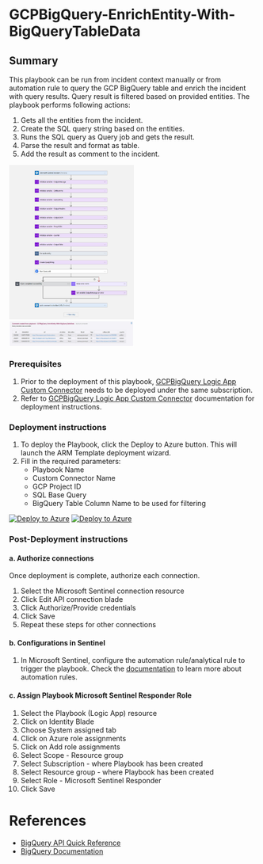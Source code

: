 # GCPBigQuery-EnrichEntity-With-BigQueryTableData

## Summary

This playbook can be run from incident context manually or from automation rule to query the GCP BigQuery table and enrich the incident with query results. Query result is filtered based on provided entities. The playbook performs following actions:

1. Gets all the entities from the incident.
2. Create the SQL query string based on the entities.
2. Runs the SQL query as Query job and gets the result.
3. Parse the result and format as table.
3. Add the result as comment to the incident. 

<img src="./images/GCPBigQuery-EnrichEntity-With-BigQueryTableData_light.jpg" width="50%"/><br>
<img src="./images/GCPBigQuery-EnrichEntity-With-BigQueryTableDataOutput_light.jpg" width="50%"/><br>

### Prerequisites

1. Prior to the deployment of this playbook, [GCPBigQuery Logic App Custom Connector](../../CustomConnector/GCPBigQueryCustomConnector/azuredeploy.json) needs to be deployed under the same subscription.
2. Refer to [GCPBigQuery Logic App Custom Connector](../../CustomConnector/GCPBigQueryCustomConnector/readme.md) documentation for deployment instructions.

### Deployment instructions

1. To deploy the Playbook, click the Deploy to Azure button. This will launch the ARM Template deployment wizard.
2. Fill in the required parameters:
    * Playbook Name
    * Custom Connector Name
    * GCP Project ID
    * SQL Base Query 
    * BigQuery Table Column Name to be used for filtering 

[![Deploy to Azure](https://aka.ms/deploytoazurebutton)](https://portal.azure.com/#create/Microsoft.Template/uri/https%3A%2F%2Fraw.githubusercontent.com%2FAzure%2FAzure-Sentinel%2Fmaster%2FSolutions%2FGoogle%2520Cloud%2520Platform%2520BigQuery%2FPlaybooks%2FGCPBigQueryPlaybooks%2FGCPBigQuery-EnrichEntity-With-BigQueryTableData%2Fazuredeploy.json) [![Deploy to Azure](https://aka.ms/deploytoazuregovbutton)](https://portal.azure.us/#create/Microsoft.Template/uri/https%3A%2F%2Fraw.githubusercontent.com%2FAzure%2FAzure-Sentinel%2Fmaster%2FSolutions%2FGoogle%2520Cloud%2520Platform%2520BigQuery%2FPlaybooks%2FGCPBigQueryPlaybooks%2FGCPBigQuery-EnrichEntity-With-BigQueryTableData%2Fazuredeploy.json)

### Post-Deployment instructions

#### a. Authorize connections

Once deployment is complete, authorize each connection.

1. Select the Microsoft Sentinel connection resource
2. Click Edit API connection blade
3. Click Authorize/Provide credentials
4. Click Save
5. Repeat these steps for other connections

#### b. Configurations in Sentinel

1. In Microsoft Sentinel, configure the automation rule/analytical rule to trigger the playbook. Check the [documentation](https://docs.microsoft.com/azure/sentinel/tutorial-respond-threats-playbook) to learn more about automation rules.

#### c. Assign Playbook Microsoft Sentinel Responder Role
1. Select the Playbook (Logic App) resource
2. Click on Identity Blade
3. Choose System assigned tab
4. Click on Azure role assignments
5. Click on Add role assignments
6. Select Scope - Resource group
7. Select Subscription - where Playbook has been created
8. Select Resource group - where Playbook has been created
9. Select Role - Microsoft Sentinel Responder
10. Click Save

#  References
 - [BigQuery API Quick Reference](https://cloud.google.com/bigquery/docs/reference/rest)
 - [BigQuery Documentation](https://cloud.google.com/bigquery/docs)